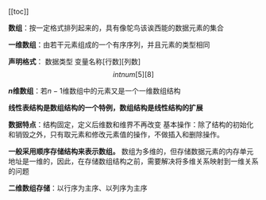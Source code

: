 [[toc]]

**数组**：按一定格式排列起来的，具有像鸵鸟该诶西能的数据元素的集合

**一维数组**：由若干元素组成的一个有序序列，并且元素的类型相同

**声明格式**： 数据类型 变量名称[行数][列数]
$$ int  num[5][8]$$
          
**$n$维数组**：若$n-1$维数组中的元素又是一个一维数组结构

**线性表结构是数组结构的一个特例，数组结构是线性结构的扩展**

**数据特点**：结构固定，定义后维数和维界不再改变
基本操作：除了结构的初始化和销毁之外，只有取元素和修改元素值的操作，不做插入和删除操作。

**一般采用顺序存储结构来表示数组。**
数组为多维的，但存储数据元素的内存单元地址是一维的，因此，在存储数组结构之前，需要解决将多维关系映射到一维关系的问题

**二维数组存储**：以行序为主序、以列序为主序

